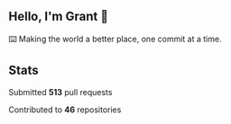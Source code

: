 ## Hello, I'm Grant 👋

⌨️  Making the world a better place, one commit at a time.


## Stats

Submitted **513** pull requests

Contributed to **46** repositories
